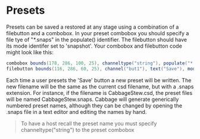 # Presets
Presets can be saved a restored at any stage using a combination of a filebutton and a combobox. In your preset combobox you should specify a file tye of "\*.snaps" in the populate() identifier. The filebutton should have its mode identifer set to 'snapshot'. Your combobox and filebutton code might look like this:

```csharp
combobox bounds(178, 286, 100, 25), channeltype("string"), populate("*.snaps")
filebutton bounds(116, 286, 60, 25), channel("but1"), text("Save"), mode("snapshot")
```

Each time a user presets the 'Save' button a new preset will be written. The new filename will be the same as the current csd filename, but with a .snaps extension. For instance, if the filename is CabbageStew.csd, the preset files will be named CabbageStew.snaps. Cabbage will generate generically numbered preset names, although they can be changed by opening the .snaps file in a text editor and editing the names by hand.    

>To have a host recall the preset name you must specify channeltype("string") to the preset combobox